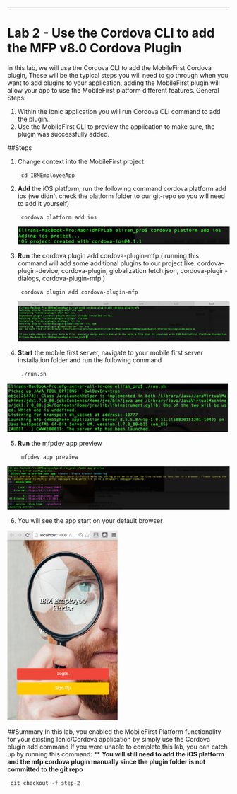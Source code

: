 - - -
# Lab 2 - Use the Cordova CLI to add the MFP v8.0 Cordova Plugin

In this lab, we will use the Cordova CLI to add the MobileFirst Cordova plugin, These will be the typical steps you will need to go through when you want to add plugins to your application, adding the MobileFirst plugin will allow your app to use the MobileFirst platform different features. 
General Steps:

1. Within the Ionic application you will run Cordova CLI command to add the plugin.
2. Use the MobileFirst CLI to preview the application to make sure, the plugin was successfully added. 

##Steps

1. Change context into the MobileFirst project.

        cd IBMEmployeeApp        

2. **Add** the iOS platform, run the following command cordova platform add ios (we didn't check the platform folder to our git-repo so you will need to add it yourself) 

        cordova platform add ios
     <img src="images/Lab2-add-ios.png" width=500/>

3. **Run** the cordova plugin add cordova-plugin-mfp ( running this command will add some additional plugins to our project like: cordova-plugin-device, cordova-plugin, globalization	fetch.json, cordova-plugin-dialogs, cordova-plugin-mfp )

        cordova plugin add cordova-plugin-mfp
     <img src="images/Lab2-add-plugin.png" />

4. **Start** the mobile first server, navigate to your mobile first server installation folder and run the following command

        ./run.sh
       
  <img src="images/Lab2-mfp-server.png" width=500/>
  
5. **Run** the mfpdev app preview

        mfpdev app preview

  <img src="images/Lab2-run-mfpdev-preview.png"/>

6.  You will see the app start on your default browser

  <img src="images/Lab2-browser.png" width="250"/>

##Summary
In this lab, you enabled the MobileFirst Platform functionality for your existing Ionic/Cordova application by simply use the Cordova plugin add command
If you were unable to complete this lab, you can catch up by running this command: ** **You will still need to add the iOS platform and the mfp cordova plugin manually since the plugin folder is not committed to the git repo**

     git checkout -f step-2

   